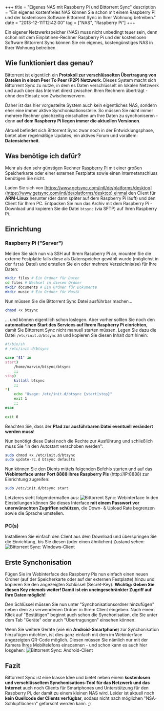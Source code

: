 +++
title       = "Eigenes NAS mit Raspberry Pi und Bittorrent Sync"
description = "Ein eigenes kostenfreies NAS können Sie schon mit einem Raspberry Pi und der kostenlosen Software Bittorrent Sync in Ihrer Wohnung betreiben."
date        = "2013-12-11T12:42:00"
tag         = ["NAS", "Raspberry Pi"]
+++

Ein eigener Netzwerkspeicher (NAS) muss nicht unbedingt teuer sein, denn schon mit dem Einplatinen-Rechner Raspberry Pi und der kostenlosen Software Bittorrent Sync können Sie ein eigenes, kostengünstiges NAS in Ihrer Wohnung betreiben.

<!--more-->

## Wie funktioniert das genau?
Bittorrent ist eigentlich ein **Protokoll zur verschlüsselten Übertragung von Dateien in einem Peer To Peer (P2P) Netzwerk**. Dieses System macht sich Bittorrent Sync zu nutze, in dem es Daten verschlüsselt im lokalen Netzwerk und auch über das Internet direkt zwischen Ihren Rechnern überträgt - ohne den Einsatz von Zwischenservern.

Daher ist das hier vorgestellte System auch kein eigentliches NAS, sondern eher eine immer aktive Synchonisationsstelle. So müssen Sie nicht immer mehrere Rechner gleichzeitig einschalten um Ihre Daten zu synchoniseren - denn **auf dem Raspberry Pi liegen immer die aktuellen Versionen**.

Aktuell befindet sich Bittorrent Sync zwar noch in der Entwicklungsphase, bietet aber regelmäßige Updates, ein aktives Forum und vorallem: **Datensicherheit**.

## Was benötige ich dafür?
Mehr als den sehr günstigen Rechner [Raspberry Pi](/artikel/raspberry-pi-review/) mit einer großen Speicherkarte oder einer externen Festplatte sowie einen Internetanschluss benötigen Sie nicht.

Laden Sie sich von [https://www.getsync.com/intl/de/platforms/desktop](https://www.getsync.com/intl/de/platforms/desktop) einmal den Client für **ARM-Linux** herunter (der dann später auf dem Raspberry Pi läuft) und den Client für Ihren PC.
Entpacken Sie nun das Archiv mit dem Raspberry Pi - Download und kopieren Sie die Datei `btsync` (via SFTP) auf Ihren Raspberry Pi.

## Einrichtung

### Raspberry Pi ("Server")
Melden Sie sich nun via SSH auf Ihrem Raspberry Pi an, mounten Sie die externe Festplatte falls diese als Datenspeicher gewählt wurde (möglichst in der `fstab`-Datei) und erstellen Sie ein oder mehrere Verzeichnis(se) für Ihre Daten:
```bash
mkdir files # Ein Ordner für Daten
cd files # Wechsel in diesen Ordner
mkdir documents # Ein Ordner für Dokumente
mkdir music # Ein Ordner für Musik
```

Nun müssen Sie die Bittorrent Sync Datei ausführbar machen...
```bash
chmod +x btsync
```
... und können eigentlich schon loslegen. Aber vorher sollten Sie noch den **automatischen Start des Services auf Ihrem Raspberry Pi einrichten**, damit Sie Bittorrent Sync nicht manuell starten müssen. Legen Sie dazu die Datei `/etc/init.d/btsync` an und kopieren Sie diesen Inhalt dort hinein:
```bash
#!/bin/sh
# /etc/init.d/btsync
 
case "$1" in
start)
    /home/marvin/btsync/btsync
    ;;
stop)
    killall btsync
    ;;
*)
    echo "Usage: /etc/init.d/btsync {start|stop}"
    exit 1
    ;;
esac
 
exit 0
```
Beachten Sie, dass der **Pfad zur ausführbaren Datei eventuell verändert werden muss**!

Nun benötigt diese Datei noch die Rechte zur Ausführung und schließlich muss Sie "in den Autostart verschoben werden":
```bash
sudo chmod +x /etc/init.d/btsync
sudo update-rc.d btsync defaults
```

Nun können Sie den Dients mittels folgenden Befehls starten und auf das **Webinterface unter Port 8888 Ihres Raspberry Pis** (http://IP:8888) zur Einrichtung zugreifen:
```bash
sudo /etc/init.d/btsync start
```

Letzteres sieht folgendermaßen aus:
![Bittorrent Sync: Webinterface](/images/eigenes-nas-mit-raspberry-pi-und-bittorrent-sync/Webinterface.png)
In den Einstellungen können Sie dieses Interface **mit einem Passwort vor unerwünschten Zugriffen schützen**, die Down- & Upload Rate begrenzen sowie die Sprache umstellen.

### PC(s)
Installieren Sie einfach den Client aus dem Download und überspringen Sie die Einrichtung, bis Sie diesen (oder einen ähnlichen) Zustand sehen:
![Bittorrent Sync: Windows-Client](/images/eigenes-nas-mit-raspberry-pi-und-bittorrent-sync/Windows.png)

## Erste Synchonisation
Fügen Sie im Webinterface des Raspberry Pis nun einfach einen neuen Ordner (auf der Speicherkarte oder auf der externen Festplatte) hinzu und kopieren Sie den angezeigten Schlüssel (Secret-Key).
**Wichtig: Geben Sie diesen Key *niemals* weiter! Damit ist ein uneingeschränkter Zugriff auf Ihre Daten möglich!**

Den Schlüssel müssen Sie nun unter "Synchonisationsordner hinzufügen" neben dem zu verwendenen Ordner in Ihrem Client eingeben. Nach einem Klick auf "Bestätigen" beginnt auch schon die Synchonisation, die Sie unter dem Tab "Geräte" oder auch "Übertragungen" einsehen können.

Wenn Sie weitere Geräte (wie ein **Android-Smartphone**) zur Synchonisation hinzufügen möchten, ist dies ganz einfach mit dem im Webinterface angezeigten QR-Code möglich. Diesen müssen Sie nämlich nur mit der Kamera Ihres Mobiltelefons einscannen - und schon kann es auch hier losgehen:
![Bittorrent Sync: Android-Client](/images/eigenes-nas-mit-raspberry-pi-und-bittorrent-sync/Android.png)

## Fazit
Bittorrent Sync ist eine klasse Idee und bietet neben einem **kostenlosen und verschlüsseltem Synchonisations-Tool für das Netzwerk und das Internet** auch noch Clients für Smartphones und Unterstützung für den Raspberry Pi, der damit zu einem kleinen NAS wird.
Leider ist aktuell noch **kein Quellcode der Clients verfügbar**, sodass nicht nach möglichen "NSA-Schlupflöchern" geforscht werden kann. ;)